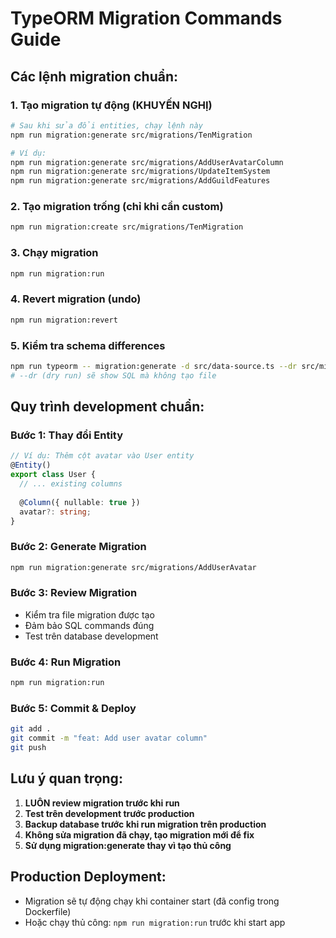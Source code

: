 # TypeORM Migration Commands Guide

## Các lệnh migration chuẩn:

### 1. Tạo migration tự động (KHUYẾN NGHỊ)
```bash
# Sau khi sửa đổi entities, chạy lệnh này
npm run migration:generate src/migrations/TenMigration

# Ví dụ:
npm run migration:generate src/migrations/AddUserAvatarColumn
npm run migration:generate src/migrations/UpdateItemSystem
npm run migration:generate src/migrations/AddGuildFeatures
```

### 2. Tạo migration trống (chỉ khi cần custom)
```bash
npm run migration:create src/migrations/TenMigration
```

### 3. Chạy migration
```bash
npm run migration:run
```

### 4. Revert migration (undo)
```bash
npm run migration:revert
```

### 5. Kiểm tra schema differences
```bash
npm run typeorm -- migration:generate -d src/data-source.ts --dr src/migrations/CheckDiff
# --dr (dry run) sẽ show SQL mà không tạo file
```

## Quy trình development chuẩn:

### Bước 1: Thay đổi Entity
```typescript
// Ví dụ: Thêm cột avatar vào User entity
@Entity()
export class User {
  // ... existing columns
  
  @Column({ nullable: true })
  avatar?: string;
}
```

### Bước 2: Generate Migration
```bash
npm run migration:generate src/migrations/AddUserAvatar
```

### Bước 3: Review Migration
- Kiểm tra file migration được tạo
- Đảm bảo SQL commands đúng
- Test trên database development

### Bước 4: Run Migration
```bash
npm run migration:run
```

### Bước 5: Commit & Deploy
```bash
git add .
git commit -m "feat: Add user avatar column"
git push
```

## Lưu ý quan trọng:

1. **LUÔN review migration trước khi run**
2. **Test trên development trước production**
3. **Backup database trước khi run migration trên production**
4. **Không sửa migration đã chạy, tạo migration mới để fix**
5. **Sử dụng migration:generate thay vì tạo thủ công**

## Production Deployment:
- Migration sẽ tự động chạy khi container start (đã config trong Dockerfile)
- Hoặc chạy thủ công: `npm run migration:run` trước khi start app